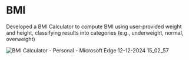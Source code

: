 # BMI
Developed a BMI Calculator to compute BMI using user-provided weight and height, classifying results into categories (e.g., underweight, normal, overweight)

![BMI Calculator - Personal - Microsoft​ Edge 12-12-2024 15_02_57](https://github.com/user-attachments/assets/02b211e5-f94d-48ae-85cf-3fa8cc1529de)
